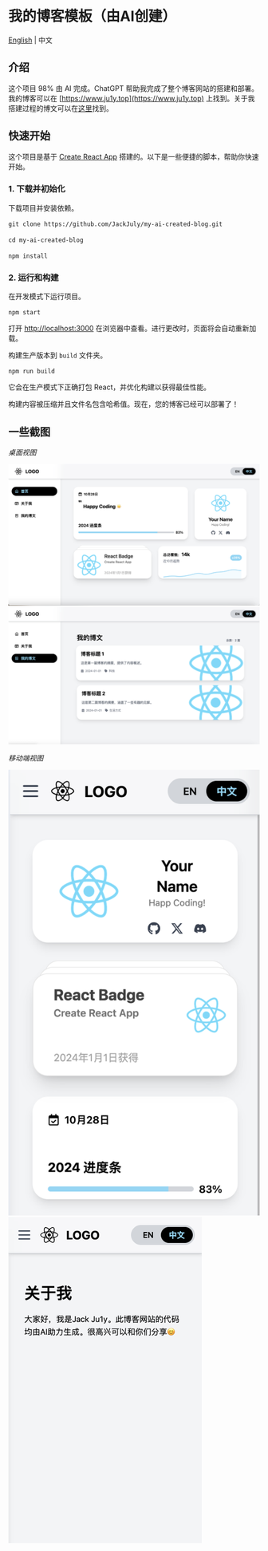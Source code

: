 # 我的博客模板（由AI创建）

[English](README.md) | 中文

## 介绍

这个项目 98% 由 AI 完成。ChatGPT 帮助我完成了整个博客网站的搭建和部署。我的博客可以在 [https://www.ju1y.top](https://www.ju1y.top) 上找到。关于我搭建过程的博文可以在[这里](https://www.ju1y.top/blogs/2)找到。

## 快速开始

这个项目是基于 [Create React App](https://github.com/facebook/create-react-app) 搭建的。以下是一些便捷的脚本，帮助你快速开始。

### 1. 下载并初始化

下载项目并安装依赖。

```
git clone https://github.com/JackJuly/my-ai-created-blog.git

cd my-ai-created-blog

npm install
```

### 2. 运行和构建

在开发模式下运行项目。

```
npm start
```
打开 [http://localhost:3000](http://localhost:3000) 在浏览器中查看。进行更改时，页面将会自动重新加载。

构建生产版本到 `build` 文件夹。

```
npm run build
```
它会在生产模式下正确打包 React，并优化构建以获得最佳性能。

构建内容被压缩并且文件名包含哈希值。现在，您的博客已经可以部署了！

## 一些截图

*桌面视图*

![主页](screenshots/01.png)
![博客页面](screenshots/02.png)

*移动端视图*

![主页](screenshots/03.png)
![关于页面](screenshots/04.png)
